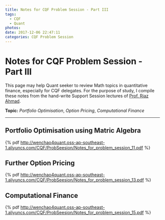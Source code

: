 ```yaml
---
title: Notes for CQF Problem Session - Part III
tags:
  - CQF
  - Quant
photos:
date: 2017-12-06 22:47:11
categories: CQF Problem Session
---
```


# Notes for CQF Problem Session - Part III

This page may help Quant seeker to review Math topics in quantitative finance, especially for CQF delegates. For the purpose of study, I compile these notes from the hand-write Support Session lectures of [Prof. Riaz Ahmad](http://www.cqf.com/lecturers/profiles?page=2).

**Topic:** *Portfolio Optimisation*, *Option Pricing*, *Computational Finance*

------------

<!-- more -->

##  Portfolio Optimisation using Matric Algebra

{% pdf http://wenchao4quant.oss-ap-southeast-1.aliyuncs.com/CQF/ProbSeesion/Notes_for_problem_session_11.pdf %}

## Further Option Pricing

{% pdf http://wenchao4quant.oss-ap-southeast-1.aliyuncs.com/CQF/ProbSeesion/Notes_for_problem_session_13.pdf %}

## Computational Finance

{% pdf http://wenchao4quant.oss-ap-southeast-1.aliyuncs.com/CQF/ProbSeesion/Notes_for_problem_session_15.pdf %}
